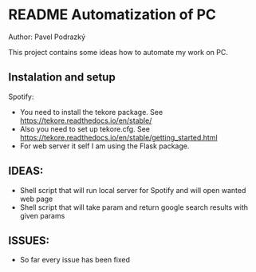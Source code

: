 # README Automatization of PC
Author: Pavel Podrazký

This project contains some ideas how to automate my work on PC.

## Instalation and setup
Spotify:
* You need to install the tekore package. See https://tekore.readthedocs.io/en/stable/
* Also you need to set up tekore.cfg. See https://tekore.readthedocs.io/en/stable/getting_started.html
* For web server it self I am using the Flask package. 

## IDEAS:
* Shell script that will run local server for Spotify and will open wanted web page
* Shell script that will take param and return google search results with given params

## ISSUES:
* So far every issue has been fixed
